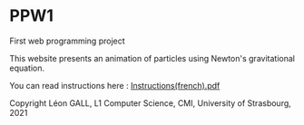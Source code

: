 # PPW1
First web programming project

This website presents an animation of particles using Newton's gravitational equation.

You can read instructions here : [Instructions(french).pdf](https://github.com/LeonGALL/PPW1/files/6091170/projet_PW1_202021.pdf)


Copyright Léon GALL,
L1 Computer Science, CMI, University of Strasbourg, 2021
